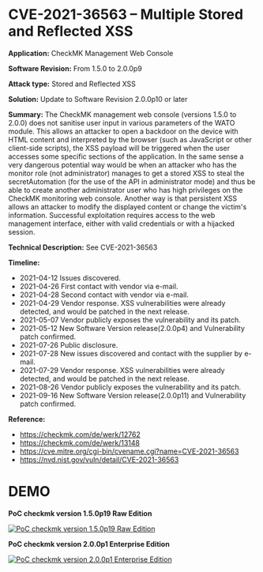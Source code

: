 # CVE-2021-36563 – Multiple Stored and Reflected XSS

**Application:** CheckMK Management Web Console

**Software Revision:** From 1.5.0 to 2.0.0p9

**Attack type:** Stored and Reflected XSS

**Solution:** Update to Software Revision 2.0.0p10 or later

**Summary:** The CheckMK management web console (versions 1.5.0 to 2.0.0) does not sanitise user input in various parameters of the WATO module. This allows an attacker to open a backdoor on the device with HTML content and interpreted by the browser (such as JavaScript or other client-side scripts), the XSS payload will be triggered when the user accesses some specific sections of the application. In the same sense a very dangerous potential way would be when an attacker who has the monitor role (not administrator) manages to get a stored XSS to steal the secretAutomation (for the use of the API in administrator mode) and thus be able to create another administrator user who has high privileges on the CheckMK monitoring web console. Another way is that persistent XSS allows an attacker to modify the displayed content or change the victim's information. Successful exploitation requires access to the web management interface, either with valid credentials or with a hijacked session.

**Technical Description:** See CVE-2021-36563

**Timeline:**
   * 2021-04-12 Issues discovered.
   * 2021-04-26 First contact with vendor via e-mail.
   * 2021-04-28 Second contact with vendor via e-mail.
   * 2021-04-29 Vendor response. XSS vulnerabilities were already detected, and would be patched in the next release.
   * 2021-05-07 Vendor publicly exposes the vulnerability and its patch.
   * 2021-05-12 New Software Version release(2.0.0p4) and Vulnerability patch confirmed.
   * 2021-07-26 Public disclosure.
   * 2021-07-28 New issues discovered and contact with the supplier by e-mail.
   * 2021-07-29 Vendor response. XSS vulnerabilities were already detected, and would be patched in the next release.
   * 2021-08-26 Vendor publicly exposes the vulnerability and its patch.
   * 2021-09-16 New Software Version release(2.0.0p11) and Vulnerability patch confirmed.

**Reference:**
   * https://checkmk.com/de/werk/12762
   * https://checkmk.com/de/werk/13148
   * https://cve.mitre.org/cgi-bin/cvename.cgi?name=CVE-2021-36563
   * https://nvd.nist.gov/vuln/detail/CVE-2021-36563

# DEMO
  **PoC checkmk version 1.5.0p19 Raw Edition**
  
[![PoC checkmk version 1.5.0p19 Raw Edition](https://j.gifs.com/w0VP7m.gif)](https://youtu.be/-8ZTxkmxlIg)

  **PoC checkmk version 2.0.0p1 Enterprise Edition**
  
[![PoC checkmk version 2.0.0p1 Enterprise Edition](https://j.gifs.com/k28zXY.gif)](https://youtu.be/S15b2lN5YQE)
